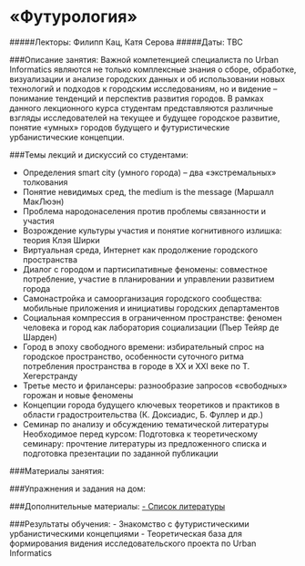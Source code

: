 «Футурология»
==
#####Лекторы: Филипп Кац, Катя Серова
#####Даты: TBC

###Описание занятия:
Важной компетенцией специалиста по Urban Informatics являются не только комплексные знания о сборе, обработке, визуализации и анализе городских данных и об использовании новых технологий и подходов к городским исследованиям, но и видение – понимание тенденций и перспектив развития городов. 
В рамках данного лекционного курса студентам представляются различные взгляды исследователей на текущее и будущее городское развитие, понятие «умных» городов будущего и футуристические урбанистические концепции.

###Темы лекций и дискуссий со студентами:
- Определения smart city (умного города) – два «экстремальных» толкования
- Понятие невидимых сред, the medium is the message (Маршалл МакЛюэн)
- Проблема народонаселения против проблемы связанности и участия
- Возрождение культуры участия и понятие когнитивного излишка: теория Клэя Ширки
- Виртуальная среда, Интернет как продолжение городского пространства
- Диалог с городом и партисипативные феномены: совместное потребление, участие в планировании и управлении развитием города
- Самонастройка и самоорганизация городского сообщества: мобильные приложения и инициативы городских департаментов 
- Социальная компрессия в ограниченном пространстве: феномен человека и город как лаборатория социализации (Пьер Тейяр де Шарден)
- Город в эпоху свободного времени: избирательный спрос на городское пространство, особенности суточного ритма потребления пространства в городе в XX и XXI веке по Т. Хегерстранду
- Третье место и фрилансеры: разнообразие запросов «свободных» горожан и новые феномены
- Концепции города будущего ключевых теоретиков и практиков в области градостроительства (К. Доксиадис, Б. Фуллер и др.)
- Семинар по анализу и обсуждению тематической литературы
Необходимое перед курсом:
Подготовка к теоретическому семинару: прочтение литературы из предложенного списка и подготовка презентации по заданной публикации

###Материалы занятия:

###Упражнения и задания на дом:

###Дополнительные материалы:
	[- Список литературы](https://github.com/Casyfill/DUE2014_open_syllabus/blob/master/11_Futurology/%20Reader.md) 

###Результаты обучения:
	- Знакомство с футуристическими урбанистическими концепциями
	- Теоретическая база для формирования видения исследовательского проекта по Urban Informatics

